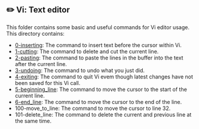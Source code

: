 ## :pencil2: Vi: Text editor

This folder contains some basic and useful commands for Vi editor usage. This directory contains:

 - [0-inserting](https://github.com/dmhenaopa/holbertonschool-zero_day/blob/master/0x02-vi/0-inserting): The command to insert text before the cursor within Vi.
 - [1-cutting](https://github.com/dmhenaopa/holbertonschool-zero_day/blob/master/0x02-vi/1-cutting): The command to delete and cut the current line.
 - [2-pasting](https://github.com/dmhenaopa/holbertonschool-zero_day/blob/master/0x02-vi/2-pasting): The command to paste the lines in the buffer into the text after the current line.
 - [3-undoing](https://github.com/dmhenaopa/holbertonschool-zero_day/blob/master/0x02-vi/3-undoing): The command to undo what you just did.
 - [4-exiting](https://github.com/dmhenaopa/holbertonschool-zero_day/blob/master/0x02-vi/4-exiting): The command to quit Vi evem though latest changes have not been saved for this Vi call.
 - [5-beginning_line](https://github.com/dmhenaopa/holbertonschool-zero_day/blob/master/0x02-vi/5-beginning_line): The command to move the cursor to the start of the current line.
 - [6-end_line](https://github.com/dmhenaopa/holbertonschool-zero_day/blob/master/0x02-vi/6-end_line): The command to move the cursor to the end of the line.
 - 100-move_to_line: The command to move the cursor to line 32.
 - 101-delete_line: The command to delete the current and previous line at the same time.

<!--stackedit_data:
eyJoaXN0b3J5IjpbMjA1NDc2MTI0OSw5MjM0NTA1MjEsMTA0Mz
E2MjU2Nl19
-->